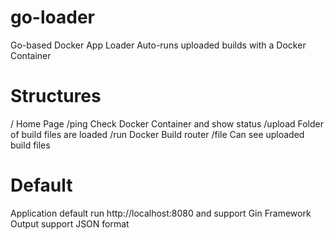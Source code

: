 # go-loader
Go-based Docker App Loader
Auto-runs uploaded builds with a Docker Container

# Structures
/ Home Page
/ping Check Docker Container and show status
/upload Folder of build files are loaded
/run Docker Build router
/file Can see uploaded build files

# Default
Application default run http://localhost:8080 and support Gin Framework
Output support JSON format
